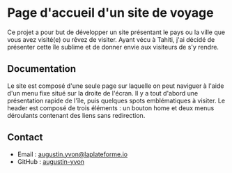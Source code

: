 # Page d'accueil d'un site de voyage

Ce projet a pour but de développer un site présentant le pays ou la ville que vous avez visité(e) ou rêvez de visiter. Ayant vécu à Tahiti, j'ai décidé de présenter 
cette île sublime et de donner envie aux visiteurs de s'y rendre.

## Documentation

Le site est composé d'une seule page sur laquelle on peut naviguer à l'aide d'un menu fixe situé sur la droite de l'écran. Il y a tout d'abord une présentation 
rapide de l'île, puis quelques spots emblématiques à visiter. Le header est composé de trois éléments : un bouton home et deux menus déroulants contenant des 
liens sans redirection.

## Contact
- Email : augustin.yvon@laplateforme.io
- GitHub : [augustin-yvon](https://github.com/augustin-yvon)
